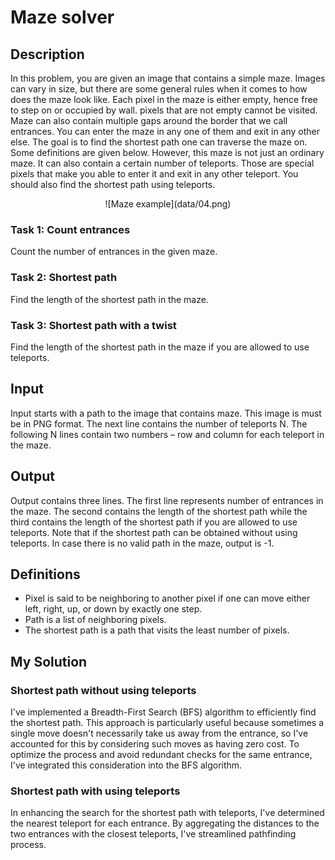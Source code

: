 # Maze solver
## Description
In this problem, you are given an image that contains a simple maze. Images can vary in size, but there are some general rules when it comes to how does the maze look like. Each pixel in the maze is either empty, hence free to step on or occupied by wall. pixels that are not empty cannot be visited. Maze can also contain multiple gaps around the border that we call entrances. You can enter the maze in any one of them and exit in any other else. The goal is to find the shortest path one can traverse the maze on. Some definitions are given below.
However, this maze is not just an ordinary maze. It can also contain a certain number of teleports. Those are special pixels that make you able to enter it and exit in any other teleport. You should also find the shortest path using teleports.

<div style="text-align:center">
  ![Maze example](data/04.png)
</div>

### Task 1: Count entrances
Count the number of entrances in the given maze.
### Task 2: Shortest path
Find the length of the shortest path in the maze.
### Task 3: Shortest path with a twist
Find the length of the shortest path in the maze if you are allowed to use teleports.
## Input
Input starts with a path to the image that contains maze. This image is must be in PNG format. The next line contains the number of teleports N.
The following N lines contain two numbers – row and column for each teleport in the maze.
## Output
Output contains three lines. The first line represents number of entrances in the maze. The second contains the length of the shortest path while the third contains the length of the shortest path if you are allowed to use teleports. Note that if the shortest path can be obtained without using teleports. In case there is no valid path in the maze, output is -1.
## Definitions
- Pixel is said to be neighboring to another pixel if one can move either left, right, up, or down by exactly one step.
- Path is a list of neighboring pixels.
- The shortest path is a path that visits the least number of pixels.
## My Solution
### Shortest path without using teleports
I've implemented a Breadth-First Search (BFS) algorithm to efficiently find the shortest path. This approach is particularly useful because sometimes a single move doesn't necessarily take us away from the entrance, so I've accounted for this by considering such moves as having zero cost.
To optimize the process and avoid redundant checks for the same entrance, I've integrated this consideration into the BFS algorithm.
### Shortest path with using teleports
In enhancing the search for the shortest path with teleports, I've determined the nearest teleport for each entrance. By aggregating the distances to the two entrances with the closest teleports, I've streamlined pathfinding process.
